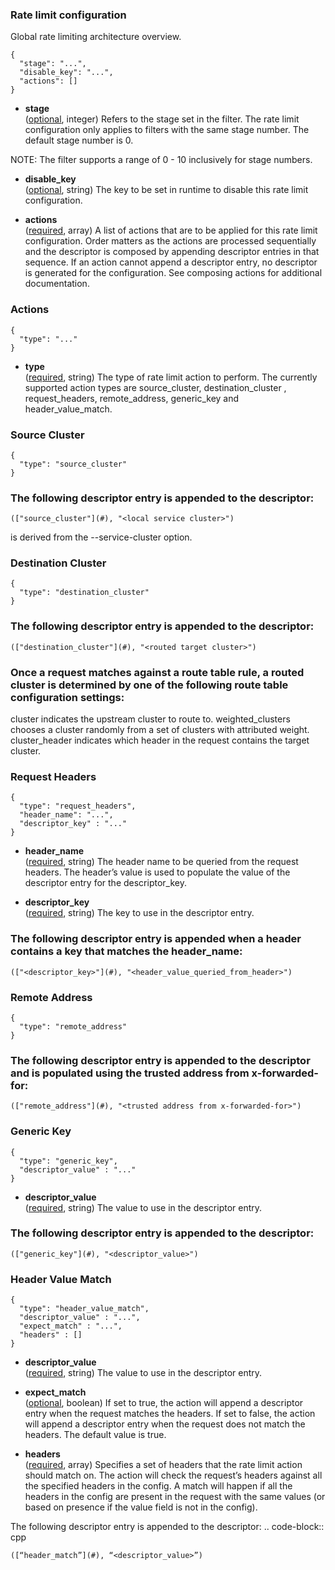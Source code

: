 ### Rate limit configuration
Global rate limiting architecture overview.

```
{
  "stage": "...",
  "disable_key": "...",
  "actions": []
}
```
- **stage**<br />
	([optional](#), integer) Refers to the stage set in the filter. The rate limit configuration only applies to filters with the same stage number. The default stage number is 0.


NOTE: The filter supports a range of 0 - 10 inclusively for stage numbers.

- **disable_key**<br />
	([optional](#), string) The key to be set in runtime to disable this rate limit configuration.

- **actions**<br />
	([required](#), array) A list of actions that are to be applied for this rate limit configuration. Order matters as the actions are processed sequentially and the descriptor is composed by appending descriptor entries in that sequence. If an action cannot append a descriptor entry, no descriptor is generated for the configuration. See composing actions for additional documentation.

### Actions
```
{
  "type": "..."
}
```
- **type**<br />
	([required](#), string) The type of rate limit action to perform. The currently supported action types are source_cluster, destination_cluster , request_headers, remote_address, generic_key and header_value_match.

### Source Cluster
```
{
  "type": "source_cluster"
}
```
### The following descriptor entry is appended to the descriptor:

	(["source_cluster"](#), "<local service cluster>")

<local service cluster> is derived from the --service-cluster option.

### Destination Cluster
```
{
  "type": "destination_cluster"
}
```
### The following descriptor entry is appended to the descriptor:

	(["destination_cluster"](#), "<routed target cluster>")

### Once a request matches against a route table rule, a routed cluster is determined by one of the following route table configuration settings:

cluster indicates the upstream cluster to route to.
weighted_clusters chooses a cluster randomly from a set of clusters with attributed weight.
cluster_header indicates which header in the request contains the target cluster.
### Request Headers
```
{
  "type": "request_headers",
  "header_name": "...",
  "descriptor_key" : "..."
}
```
- **header_name**<br />
	([required](#), string) The header name to be queried from the request headers. The header’s value is used to populate the value of the descriptor entry for the descriptor_key.

- **descriptor_key**<br />
	([required](#), string) The key to use in the descriptor entry.

### The following descriptor entry is appended when a header contains a key that matches the header_name:

	(["<descriptor_key>"](#), "<header_value_queried_from_header>")

### Remote Address
```
{
  "type": "remote_address"
}
```
### The following descriptor entry is appended to the descriptor and is populated using the trusted address from x-forwarded-for:

	(["remote_address"](#), "<trusted address from x-forwarded-for>")

### Generic Key
```
{
  "type": "generic_key",
  "descriptor_value" : "..."
}
```
- **descriptor_value**<br />
	([required](#), string) The value to use in the descriptor entry.

### The following descriptor entry is appended to the descriptor:

	(["generic_key"](#), "<descriptor_value>")

### Header Value Match
```
{
  "type": "header_value_match",
  "descriptor_value" : "...",
  "expect_match" : "...",
  "headers" : []
}
```
- **descriptor_value**<br />
	([required](#), string) The value to use in the descriptor entry.

- **expect_match**<br />
	([optional](#), boolean) If set to true, the action will append a descriptor entry when the request matches the headers. If set to false, the action will append a descriptor entry when the request does not match the headers. The default value is true.

- **headers**<br />
	([required](#), array) Specifies a set of headers that the rate limit action should match on. The action will check the request’s headers against all the specified headers in the config. A match will happen if all the headers in the config are present in the request with the same values (or based on presence if the value field is not in the config).

The following descriptor entry is appended to the descriptor: .. code-block:: cpp

	([“header_match”](#), “<descriptor_value>”)

